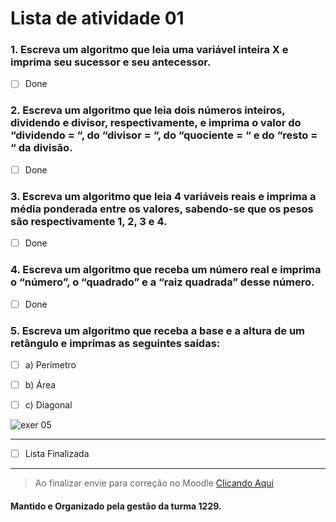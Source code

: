 # Lista de atividade 01

### 1. Escreva um algoritmo que leia uma variável inteira X e imprima seu sucessor e seu antecessor.

- [ ] Done

### 2. Escreva um algoritmo que leia dois números inteiros, dividendo e divisor, respectivamente, e imprima o valor do “dividendo = “, do “divisor = “, do “quociente = “ e do “resto = “ da divisão.

- [ ] Done

### 3. Escreva um algoritmo que leia 4 variáveis reais e imprima a média ponderada entre os valores, sabendo-se que os pesos são respectivamente 1, 2, 3 e 4.

- [ ] Done

### 4. Escreva um algoritmo que receba um número real e imprima o “número”, o “quadrado” e a “raiz quadrada” desse número.

- [ ] Done

### 5. Escreva um algoritmo que receba a base e a altura de um retângulo e imprimas as seguintes saídas:

- [ ] a) Perímetro

- [ ] b) Área

- [ ] c) Diagonal

![exer 05](https://github.com/ifmsCorumbaTurma1229/primeiro-semestre/blob/e10473668c87cecc8ff36d3b9fc845755b238982/public/img/lista-de-atividade/lista-01/list-01-exer05.png)

---

- [ ] Lista Finalizada

---

> Ao finalizar envie para correção no Moodle [Clicando Aqui](https://ead.ifms.edu.br)

#### Mantido e Organizado pela gestão da turma 1229.
